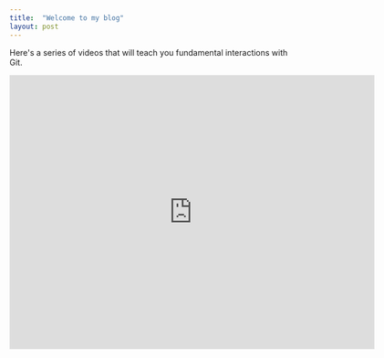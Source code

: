 ```yaml
---
title:  "Welcome to my blog"
layout: post
---
```


Here's a series of videos that will teach you fundamental interactions with Git.  
<iframe width="640" height="480" src="https://youtu.be/31OtjoLEExE" frameborder="0"> </iframe>